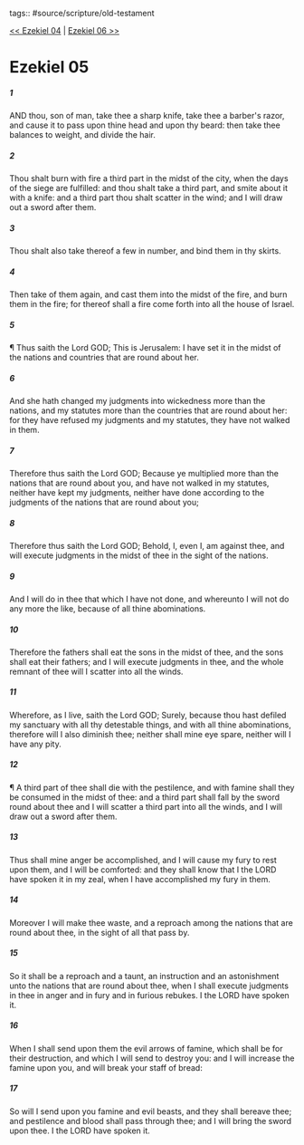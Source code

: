 tags:: #source/scripture/old-testament

[<< Ezekiel 04](/Old_Testament/26_Ezekiel/Ezekiel_04.md) | [Ezekiel 06 >>](/Old_Testament/26_Ezekiel/Ezekiel_06.md)

# Ezekiel 05

##### 1

AND thou, son of man, take thee a sharp knife, take thee a barber's razor, and cause it to pass upon thine head and upon thy beard: then take thee balances to weight, and divide the hair.

##### 2

Thou shalt burn with fire a third part in the midst of the city, when the days of the siege are fulfilled: and thou shalt take a third part, and smite about it with a knife: and a third part thou shalt scatter in the wind; and I will draw out a sword after them.

##### 3

Thou shalt also take thereof a few in number, and bind them in thy skirts.

##### 4

Then take of them again, and cast them into the midst of the fire, and burn them in the fire; for thereof shall a fire come forth into all the house of Israel.

##### 5

¶ Thus saith the Lord GOD; This is Jerusalem: I have set it in the midst of the nations and countries that are round about her.

##### 6

And she hath changed my judgments into wickedness more than the nations, and my statutes more than the countries that are round about her: for they have refused my judgments and my statutes, they have not walked in them.

##### 7

Therefore thus saith the Lord GOD; Because ye multiplied more than the nations that are round about you, and have not walked in my statutes, neither have kept my judgments, neither have done according to the judgments of the nations that are round about you;

##### 8

Therefore thus saith the Lord GOD; Behold, I, even I, am against thee, and will execute judgments in the midst of thee in the sight of the nations.

##### 9

And I will do in thee that which I have not done, and whereunto I will not do any more the like, because of all thine abominations.

##### 10

Therefore the fathers shall eat the sons in the midst of thee, and the sons shall eat their fathers; and I will execute judgments in thee, and the whole remnant of thee will I scatter into all the winds.

##### 11

Wherefore, as I live, saith the Lord GOD; Surely, because thou hast defiled my sanctuary with all thy detestable things, and with all thine abominations, therefore will I also diminish thee; neither shall mine eye spare, neither will I have any pity.

##### 12

¶ A third part of thee shall die with the pestilence, and with famine shall they be consumed in the midst of thee: and a third part shall fall by the sword round about thee and I will scatter a third part into all the winds, and I will draw out a sword after them.

##### 13

Thus shall mine anger be accomplished, and I will cause my fury to rest upon them, and I will be comforted: and they shall know that I the LORD have spoken it in my zeal, when I have accomplished my fury in them.

##### 14

Moreover I will make thee waste, and a reproach among the nations that are round about thee, in the sight of all that pass by.

##### 15

So it shall be a reproach and a taunt, an instruction and an astonishment unto the nations that are round about thee, when I shall execute judgments in thee in anger and in fury and in furious rebukes. I the LORD have spoken it.

##### 16

When I shall send upon them the evil arrows of famine, which shall be for their destruction, and which I will send to destroy you: and I will increase the famine upon you, and will break your staff of bread:

##### 17

So will I send upon you famine and evil beasts, and they shall bereave thee; and pestilence and blood shall pass through thee; and I will bring the sword upon thee. I the LORD have spoken it.
